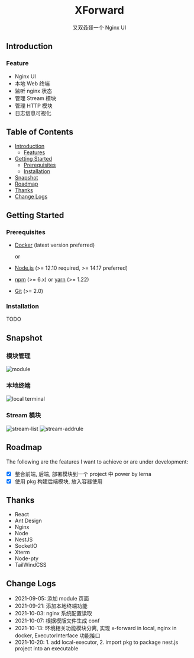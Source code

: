 <div align="center">
  <h1>XForward</h1>
  <p align="center">又双叒叕一个 Nginx UI</p>
</div>


## Introduction
### Feature
-   Nginx UI
-   本地 Web 终端
-   监听 nginx 状态
-   管理 Stream 模块
-   管理 HTTP 模块
-   日志信息可视化

## Table of Contents
- [Introduction](#introduction)
  - [Features](#features)
- [Getting Started](#getting-started)
  - [Prerequisites](#prerequisites)
  - [Installation](#installation)
- [Snapshot](#snapshot)
- [Roadmap](#roadmap)
- [Thanks](#thanks)
- [Change Logs](#change-logs)


## Getting Started
### Prerequisites
- [Docker](https://docs.docker.com/engine/install/) (latest version preferred)

    or
- [Node.js](https://nodejs.org) (>= 12.10 required, >= 14.17 preferred)
- [npm](https://www.npmjs.com) (>= 6.x) or [yarn](https://yarnpkg.com) (>= 1.22)
- [Git](https://git-scm.com) (>= 2.0)

### Installation
TODO

## Snapshot
### 模块管理
![module](https://github.com/ZingerLittleBee/x-forward-frontend/blob/master/snapshot/module.png?raw=true)

### 本地终端
![local terminal](https://github.com/ZingerLittleBee/x-forward-frontend/blob/master/snapshot/terminal.png?raw=true) 

### Stream 模块
![stream-list](https://github.com/ZingerLittleBee/x-forward-frontend/blob/master/snapshot/stream.png?raw=true)
![stream-addrule](https://github.com/ZingerLittleBee/x-forward-frontend/blob/master/snapshot/add-rule.png?raw=true)

## Roadmap
The following are the features I want to achieve or are under development:

- [x] 整合前端, 后端, 部署模块到一个 project 中 power by lerna
- [x] 使用 pkg 构建后端模块, 放入容器使用

## Thanks
-   React
-   Ant Design
-   Nginx
-   Node
-   NestJS
-   SocketIO
-   Xterm
-   Node-pty
-   TailWindCSS

## Change Logs
- 2021-09-05: 添加 module 页面
- 2021-09-21: 添加本地终端功能
- 2021-10-03: nginx 系统配置读取
- 2021-10-07: 根据模版文件生成 conf
- 2021-10-13: 环境相关功能模块分离, 实现 x-forward in local, nginx in docker, ExecutorInterface 功能接口
- 2021-10-20: 1. add local-executor, 2. import pkg to package nest.js project into an executable
